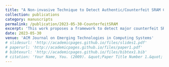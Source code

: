 ```yaml
---
title: "A Non-invasive Technique to Detect Authentic/Counterfeit SRAM Chips"
collection: publications
category: manuscripts
permalink: /publication/2023-05-30-CounterfeitSRAM
excerpt: 'This work proposes a framework to detect major counterfeit SRAM types by verifying the manufacturer's origin through generating a unique signature for each manufacturer, without requiring any exhaustive registration or authentication process.'
date: 2023-05-30
venue: 'ACM Journal on Emerging Technologies in Computing Systems'
# slidesurl: 'http://academicpages.github.io/files/slides1.pdf'
# paperurl: 'http://academicpages.github.io/files/paper1.pdf'
# bibtexurl: 'http://academicpages.github.io/files/bibtex1.bib'
# citation: 'Your Name, You. (2009). &quot;Paper Title Number 1.&quot; <i>Journal 1</i>. 1(1).'
---
```

<!--The contents above will be part of a list of publications, if the user clicks the link for the publication than the contents of section will be rendered as a full page, allowing you to provide more information about the paper for the reader. When publications are displayed as a single page, the contents of the above "citation" field will automatically be included below this section in a smaller font.-->
